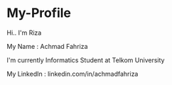 # My-Profile

Hi.. I'm Riza

My Name : Achmad Fahriza

I'm currently Informatics Student at Telkom University

My LinkedIn : linkedin.com/in/achmadfahriza
